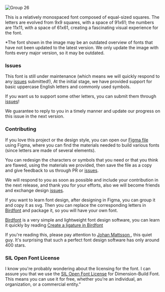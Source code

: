 ![Group 26](https://github.com/iepn/Tsing/assets/57232813/2ad6a0e5-c7b0-4cff-a71b-bce320e5c65f)

This is a relatively monospaced font composed of equal-sized squares. The letters are evolved from 9x9 squares, with a space of 91x61; the numbers are 11x11, with a space of 61x61, creating a fascinating visual experience for the font.

*The font shown in the image may be an outdated overview of fonts that have not been updated to the latest version. We only update the image with fonts every major version, so it may be outdated.


### Issues
This font is still under maintenance (which means we will quickly respond to any [issues](https://github.com/iepn/Tsing/issues) submitted!), At the initial stage, we have provided support for basic uppercase English letters and commonly used symbols. 

If you want us to support some other letters, you can submit them through [issues](https://github.com/iepn/Tsing/issues)!

We guarantee to reply to you in a timely manner and update our progress on this issue in the next version.

### Contributing
If you love this project or the design style, you can open our [Figma file](https://www.figma.com/file/5kqCUQcepOGePXlkrwGBhj/Tsing?type=design&node-id=38%3A34&mode=design&t=tmfyi9pajwT6v9Xa-1) using Figma, where you can find the materials needed to build various fonts (since letters are made of several elements).

You can redesign the characters or symbols that you need or that you think are flawed, using the materials we provided, then save the file as a copy and give feedback to us through PR or [issues](https://github.com/iepn/Tsing/issues).

We will respond to you as soon as possible and include your contribution in the next release, and thank you for your efforts, also we will become friends and exchange design [issues](https://github.com/iepn/Tsing/issues).

If you want to learn font design, after designing in Figma, you can group it and copy it as svg. Then you can replace the corresponding letters in [Birdfont](https://birdfont.org/) and package it, so you will have your own font.

[Birdfont](https://birdfont.org/) is a very simple and lightweight font design software, you can learn it quickly by reading [Create a ligature in Birdfont](https://youtu.be/S6rsphadADY)

If you're reading this, please pay attention to [Johan Mattsson
](https://github.com/johanmattssonm), this quiet guy. It's surprising that such a perfect font design software has only around 400 stars.

### SIL Open Font License
I know you're probably wondering about the licensing for the font. I can assure you that we use the [SIL Open Font License](https://scripts.sil.org/cms/scripts/page.php?site_id=nrsi&id=OFL) for Dimension-Build Font. This means you can use it for free, whether you're an individual, an organization, or a commercial entity."
